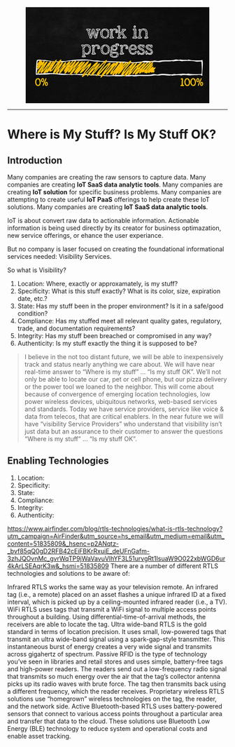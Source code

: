 <!--
Maintainer:   jeffskinnerbox@yahoo.com / www.jeffskinnerbox.me
Version:      0.0.0
-->


<div align="center">
<img src="https://raw.githubusercontent.com/jeffskinnerbox/blog/main/content/images/banners-bkgrds/work-in-progress.jpg" title="These materials require additional work and are not ready for general use." align="center" width=420px height=219px>
</div>


-----




# Where is My Stuff?  Is My Stuff OK?

## Introduction
Many companies are creating the raw sensors to capture data.
Many companies are creating **IoT SaaS data analytic tools**.
Many companies are creating **IoT solution** for specific business problems.
Many companies are attempting to create useful **IoT PaaS** offerings to help create these IoT solutions.
Many companies are creating **IoT SaaS data analytic tools**.

IoT is about convert raw data to actionable information.
Actionable information is being used directly by its creator for business optimazation, new service offerings, or ehance the user experiance.

But no company is laser focused on creating the foundational informational services needed: Visibility Services.

So what is Visibility?

1. Location:  Where, exactly or approxamately, is my stuff?
2. Specificity:  What is this stuff exactly? What is its color, size, expiration date, etc.?
3. State:  Has my stuff been in the proper environment?  Is it in a safe/good condition?
4. Compliance:  Has my stuffed meet all relevant quality gates, regulatory, trade, and documentation requirements?
5. Integrity:  Has my stuff been breached or compromised in any way?
6. Authenticity:  Is my stuff exactly the thing it is supposed to be?

>I believe in the not too distant future, we will be able to inexpensively
>track and status nearly anything we care about.
>We will have near real-time answer to “Where is my stuff” … “Is my stuff OK”.
>We’ll not only be able to locate our car, pet or cell phone,
>but our pizza delivery or the power tool we loaned to the neighbor.
>This will come about because of convergence of emerging location technologies,
>low power wireless devices, ubiquitous networks, web-based services and standards.
>Today we have service providers, service like voice & data from telecos, that are critical enablers.
>In the near future we will have “visibility Service Providers”
>who understand that visibility isn’t just data but an assurance to their customer
>to answer the questions “Where is my stuff” … “Is my stuff OK”.

## Enabling Technologies
1. Location:
2. Specificity:
3. State:
4. Compliance:
5. Integrity:
6. Authenticity:

https://www.airfinder.com/blog/rtls-technologies/what-is-rtls-technology?utm_campaign=AirFinder&utm_source=hs_email&utm_medium=email&utm_content=51835809&_hsenc=p2ANqtz-_bvf85qQ0gD2RFB42cEiFBKrRxuiE_deUFnGafm-3zhJQOvnMc_gvrWqTP9jWaVavuVlhYF3L51urvgRt1IsuaW9O022xbWGD6ur4kArLSEAqrK3w&_hsmi=51835809
There are a number of different RTLS technologies and solutions to be aware of:

Infrared RTLS works the same way as your television remote. An infrared tag (i.e., a remote) placed on an asset flashes a unique infrared ID at a fixed interval, which is picked up by a ceiling-mounted infrared reader (i.e., a TV).
WiFi RTLS uses tags that transmit a WiFi signal to multiple access points throughout a building. Using differential-time-of-arrival methods, the receivers are able to locate the tag.
Ultra wide-band RTLS is the gold standard in terms of location precision. It uses small, low-powered tags that transmit an ultra wide-band signal using a spark-gap-style transmitter. This instantaneous burst of energy creates a very wide signal and transmits across gigahertz of spectrum.
Passive RFID is the type of technology you’ve seen in libraries and retail stores and uses simple, battery-free tags and high-power readers. The readers send out a low-frequency radio signal that transmits so much energy over the air that the tag’s collector antenna picks up its radio waves with brute force. The tag then transmits back using a different frequency, which the reader receives.
Proprietary wireless RTLS solutions use “homegrown” wireless technologies on the tag, the reader, and the network side.
Active Bluetooth-based RTLS uses battery-powered sensors that connect to various access points throughout a particular area and transfer that data to the cloud. These solutions use Bluetooth Low Energy (BLE) technology to reduce system and operational costs and enable asset tracking.

